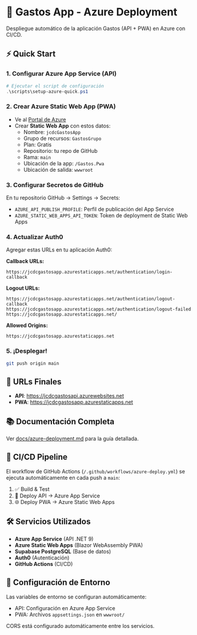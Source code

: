 # 🚀 Gastos App - Azure Deployment

Despliegue automático de la aplicación Gastos (API + PWA) en Azure con CI/CD.

## ⚡ Quick Start

### 1. Configurar Azure App Service (API)
```powershell
# Ejecutar el script de configuración
.\scripts\setup-azure-quick.ps1
```

### 2. Crear Azure Static Web App (PWA)
- Ve al [Portal de Azure](https://portal.azure.com)
- Crear **Static Web App** con estos datos:
  - Nombre: `jcdcGastosApp`
  - Grupo de recursos: `GastosGrupo`
  - Plan: Gratis
  - Repositorio: tu repo de GitHub
  - Rama: `main`
  - Ubicación de la app: `/Gastos.Pwa`
  - Ubicación de salida: `wwwroot`

### 3. Configurar Secretos de GitHub
En tu repositorio GitHub → Settings → Secrets:

- `AZURE_API_PUBLISH_PROFILE`: Perfil de publicación del App Service
- `AZURE_STATIC_WEB_APPS_API_TOKEN`: Token de deployment de Static Web Apps

### 4. Actualizar Auth0
Agregar estas URLs en tu aplicación Auth0:

**Callback URLs:**
```
https://jcdcgastosapp.azurestaticapps.net/authentication/login-callback
```

**Logout URLs:**
```
https://jcdcgastosapp.azurestaticapps.net/authentication/logout-callback
https://jcdcgastosapp.azurestaticapps.net/authentication/logout-failed
https://jcdcgastosapp.azurestaticapps.net/
```

**Allowed Origins:**
```
https://jcdcgastosapp.azurestaticapps.net
```

### 5. ¡Desplegar! 
```bash
git push origin main
```

## 📱 URLs Finales

- **API**: https://jcdcgastosapi.azurewebsites.net
- **PWA**: https://jcdcgastosapp.azurestaticapps.net

## 📚 Documentación Completa

Ver [docs/azure-deployment.md](docs/azure-deployment.md) para la guía detallada.

## 🔄 CI/CD Pipeline

El workflow de GitHub Actions (`/.github/workflows/azure-deploy.yml`) se ejecuta automáticamente en cada push a `main`:

1. ✅ Build & Test
2. 🚀 Deploy API → Azure App Service  
3. 🌐 Deploy PWA → Azure Static Web Apps

## 🛠️ Servicios Utilizados

- **Azure App Service** (API .NET 9)
- **Azure Static Web Apps** (Blazor WebAssembly PWA)
- **Supabase PostgreSQL** (Base de datos)
- **Auth0** (Autenticación)
- **GitHub Actions** (CI/CD)

## 🔧 Configuración de Entorno

Las variables de entorno se configuran automáticamente:
- API: Configuración en Azure App Service
- PWA: Archivos `appsettings.json` en `wwwroot/`

CORS está configurado automáticamente entre los servicios.